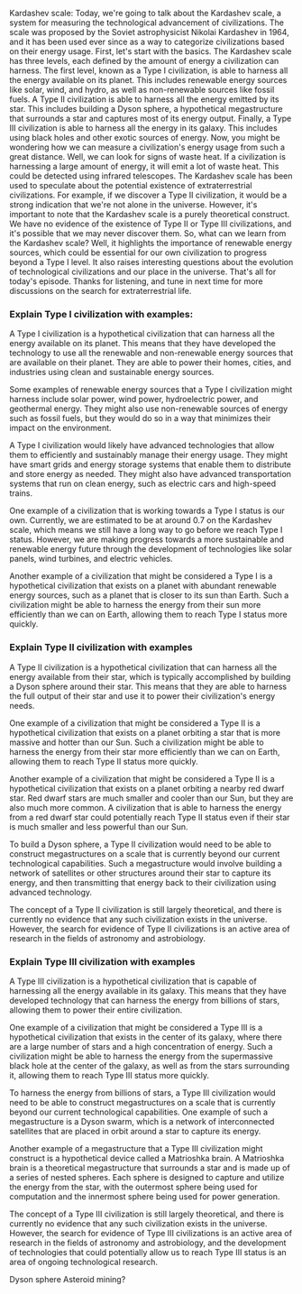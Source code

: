 Kardashev scale:
Today, we're going to talk about the Kardashev scale, a system for measuring the technological advancement of civilizations. The scale was proposed by the Soviet astrophysicist Nikolai Kardashev in 1964, and it has been used ever since as a way to categorize civilizations based on their energy usage.
First, let's start with the basics. The Kardashev scale has three levels, each defined by the amount of energy a civilization can harness.
The first level, known as a Type I civilization, is able to harness all the energy available on its planet. This includes renewable energy sources like solar, wind, and hydro, as well as non-renewable sources like fossil fuels.
A Type II civilization is able to harness all the energy emitted by its star. This includes building a Dyson sphere, a hypothetical megastructure that surrounds a star and captures most of its energy output.
Finally, a Type III civilization is able to harness all the energy in its galaxy. This includes using black holes and other exotic sources of energy.
Now, you might be wondering how we can measure a civilization's energy usage from such a great distance. Well, we can look for signs of waste heat. If a civilization is harnessing a large amount of energy, it will emit a lot of waste heat. This could be detected using infrared telescopes.
The Kardashev scale has been used to speculate about the potential existence of extraterrestrial civilizations. For example, if we discover a Type II civilization, it would be a strong indication that we're not alone in the universe.
However, it's important to note that the Kardashev scale is a purely theoretical construct. We have no evidence of the existence of Type II or Type III civilizations, and it's possible that we may never discover them.
So, what can we learn from the Kardashev scale? Well, it highlights the importance of renewable energy sources, which could be essential for our own civilization to progress beyond a Type I level. It also raises interesting questions about the evolution of technological civilizations and our place in the universe.
That's all for today's episode. Thanks for listening, and tune in next time for more discussions on the search for extraterrestrial life.

### Explain Type I civilization with examples:
A Type I civilization is a hypothetical civilization that can harness all the energy available on its planet. This means that they have developed the technology to use all the renewable and non-renewable energy sources that are available on their planet. They are able to power their homes, cities, and industries using clean and sustainable energy sources.

Some examples of renewable energy sources that a Type I civilization might harness include solar power, wind power, hydroelectric power, and geothermal energy. They might also use non-renewable sources of energy such as fossil fuels, but they would do so in a way that minimizes their impact on the environment.

A Type I civilization would likely have advanced technologies that allow them to efficiently and sustainably manage their energy usage. They might have smart grids and energy storage systems that enable them to distribute and store energy as needed. They might also have advanced transportation systems that run on clean energy, such as electric cars and high-speed trains.

One example of a civilization that is working towards a Type I status is our own. Currently, we are estimated to be at around 0.7 on the Kardashev scale, which means we still have a long way to go before we reach Type I status. However, we are making progress towards a more sustainable and renewable energy future through the development of technologies like solar panels, wind turbines, and electric vehicles.

Another example of a civilization that might be considered a Type I is a hypothetical civilization that exists on a planet with abundant renewable energy sources, such as a planet that is closer to its sun than Earth. Such a civilization might be able to harness the energy from their sun more efficiently than we can on Earth, allowing them to reach Type I status more quickly.

### Explain Type II civilization with examples
A Type II civilization is a hypothetical civilization that can harness all the energy available from their star, which is typically accomplished by building a Dyson sphere around their star. This means that they are able to harness the full output of their star and use it to power their civilization's energy needs.

One example of a civilization that might be considered a Type II is a hypothetical civilization that exists on a planet orbiting a star that is more massive and hotter than our Sun. Such a civilization might be able to harness the energy from their star more efficiently than we can on Earth, allowing them to reach Type II status more quickly.

Another example of a civilization that might be considered a Type II is a hypothetical civilization that exists on a planet orbiting a nearby red dwarf star. Red dwarf stars are much smaller and cooler than our Sun, but they are also much more common. A civilization that is able to harness the energy from a red dwarf star could potentially reach Type II status even if their star is much smaller and less powerful than our Sun.

To build a Dyson sphere, a Type II civilization would need to be able to construct megastructures on a scale that is currently beyond our current technological capabilities. Such a megastructure would involve building a network of satellites or other structures around their star to capture its energy, and then transmitting that energy back to their civilization using advanced technology.

The concept of a Type II civilization is still largely theoretical, and there is currently no evidence that any such civilization exists in the universe. However, the search for evidence of Type II civilizations is an active area of research in the fields of astronomy and astrobiology.

### Explain Type III civilization with examples
A Type III civilization is a hypothetical civilization that is capable of harnessing all the energy available in its galaxy. This means that they have developed technology that can harness the energy from billions of stars, allowing them to power their entire civilization.

One example of a civilization that might be considered a Type III is a hypothetical civilization that exists in the center of its galaxy, where there are a large number of stars and a high concentration of energy. Such a civilization might be able to harness the energy from the supermassive black hole at the center of the galaxy, as well as from the stars surrounding it, allowing them to reach Type III status more quickly.

To harness the energy from billions of stars, a Type III civilization would need to be able to construct megastructures on a scale that is currently beyond our current technological capabilities. One example of such a megastructure is a Dyson swarm, which is a network of interconnected satellites that are placed in orbit around a star to capture its energy.

Another example of a megastructure that a Type III civilization might construct is a hypothetical device called a Matrioshka brain. A Matrioshka brain is a theoretical megastructure that surrounds a star and is made up of a series of nested spheres. Each sphere is designed to capture and utilize the energy from the star, with the outermost sphere being used for computation and the innermost sphere being used for power generation.

The concept of a Type III civilization is still largely theoretical, and there is currently no evidence that any such civilization exists in the universe. However, the search for evidence of Type III civilizations is an active area of research in the fields of astronomy and astrobiology, and the development of technologies that could potentially allow us to reach Type III status is an area of ongoing technological research.


Dyson sphere
Asteroid mining?
